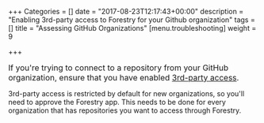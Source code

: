 +++
Categories = []
date = "2017-08-23T12:17:43+00:00"
description = "Enabling 3rd-party access to Forestry for your Github organization"
tags = []
title = "Assessing GitHub Organizations"
[menu.troubleshooting]
weight = 9

+++


<span style="font-size: 1rem;">If you're trying to connect to a repository from your GitHub organization, ensure that you have enabled <a href="https://help.github.com/articles/approving-oauth-apps-for-your-organization/">3rd-party access</a>.</span>

3rd-party access is restricted by default for new organizations, so you'll need to approve the Forestry app. This needs to be done for every organization that has repositories you want to access through Forestry.